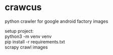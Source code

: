 # crawcus
python crawler for google android factory images


setup project:  
python3 -m venv venv  
pip install -r requirements.txt  
scrapy crawl images  

